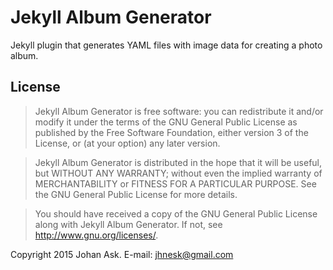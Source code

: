 # Jekyll Album Generator

Jekyll plugin that generates YAML files with image data for creating a
photo album.

## License

> Jekyll Album Generator is free software: you can redistribute it and/or
> modify it under the terms of the GNU General Public License as published
> by the Free Software Foundation, either version 3 of the License, or
> (at your option) any later version.

> Jekyll Album Generator is distributed in the hope that it will be
> useful, but WITHOUT ANY WARRANTY; without even the implied warranty of
> MERCHANTABILITY or FITNESS FOR A PARTICULAR PURPOSE. See the GNU General
> Public License for more details.

> You should have received a copy of the GNU General Public License along
> with Jekyll Album Generator. If not, see <http://www.gnu.org/licenses/>.

Copyright 2015 Johan Ask.
E-mail: jhnesk@gmail.com

